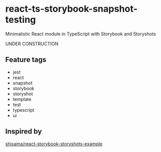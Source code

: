 # react-ts-storybook-snapshot-testing

Minimalistic React module in TypeScript with Storybook and Storyshots

UNDER CONSTRUCTION


## Feature tags

- jest
- react
- snapshot
- storybook
- storyshot
- template
- test
- typescript
- ui

## Inspired by

[shisama/react-storybook-storyshots-example](https://github.com/shisama/react-storybook-storyshots-example)
